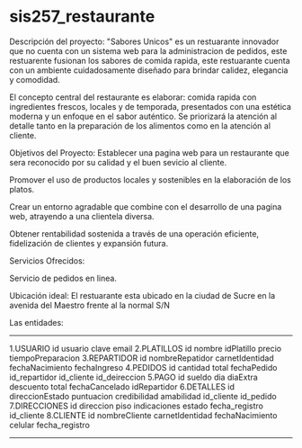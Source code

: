 # sis257_restaurante

Descripción del proyecto:
"Sabores Unicos" es un restuarante innovador que no cuenta con un sistema web para la administracion de pedidos, este restuarente fusionan los sabores de comida rapida, este restuarante cuenta con un ambiente cuidadosamente diseñado para brindar calidez, elegancia y comodidad.

El concepto central del restaurante es elaborar: comida rapida con ingredientes frescos, locales y de temporada, presentados con una estética moderna y un enfoque en el sabor auténtico. Se priorizará la atención al detalle tanto en la preparación de los alimentos como en la atención al cliente.

Objetivos del Proyecto:
Establecer una pagina web para un restaurante que sera reconocido por su calidad y el buen sevicio al cliente.

Promover el uso de productos locales y sostenibles en la elaboración de los platos.

Crear un entorno agradable que combine con el desarrollo de una pagina web, atrayendo a una clientela diversa.

Obtener rentabilidad sostenida a través de una operación eficiente, fidelización de clientes y expansión futura.

Servicios Ofrecidos:

Servicio de pedidos en linea.

Ubicación ideal:
El restuarante esta ubicado en la ciudad de Sucre en la avenida del Maestro frente al la normal S/N

Las entidades:

---

1.USUARIO
id
usuario
clave
email
2.PLATILLOS
id
nombre
idPlatillo
precio
tiempoPreparacion
3.REPARTIDOR
id
nombreRepatidor
carnetIdentidad
fechaNacimiento
fechaIngreso
4.PEDIDOS
id
cantidad
total
fechaPedido
id_repartidor
id_cliente
id_deireccion
5.PAGO
id
sueldo
dia
diaExtra
descuento
total
fechaCancelado
idRepartidor
6.DETALLES
id
direccionEstado
puntuacion
credibilidad
amabilidad
id_cliente
id_pedido
7.DIRECCIONES
id
direccion
piso
indicaciones
estado
fecha_registro
id_cliente
8.CLIENTE
id
nombreCliente
carnetIdentidad
fechaNacimiento
celular
fecha_registro

---
